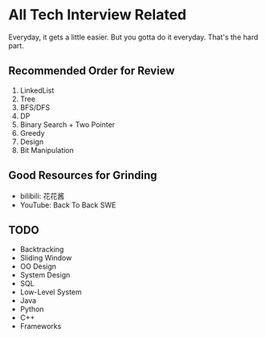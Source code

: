 # All Tech Interview Related
Everyday, it gets a little easier. But you gotta do it everyday. That's the hard part.

## Recommended Order for Review
1. LinkedList
2. Tree
3. BFS/DFS
4. DP
5. Binary Search + Two Pointer
6. Greedy
7. Design
8. Bit Manipulation

## Good Resources for Grinding
* bilibili: 花花酱
* YouTube: Back To Back SWE

## TODO
* Backtracking
* Sliding Window
* OO Design
* System Design
* SQL
* Low-Level System
* Java
* Python
* C++
* Frameworks
